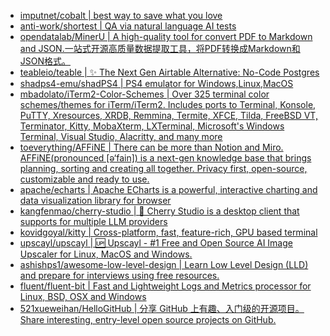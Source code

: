 + [imputnet/cobalt | best way to save what you love](https://github.com//imputnet/cobalt)
+ [anti-work/shortest | QA via natural language AI tests](https://github.com//anti-work/shortest)
+ [opendatalab/MinerU | A high-quality tool for convert PDF to Markdown and JSON.一站式开源高质量数据提取工具，将PDF转换成Markdown和JSON格式。](https://github.com//opendatalab/MinerU)
+ [teableio/teable | ✨ The Next Gen Airtable Alternative: No-Code Postgres](https://github.com//teableio/teable)
+ [shadps4-emu/shadPS4 | PS4 emulator for Windows,Linux,MacOS](https://github.com//shadps4-emu/shadPS4)
+ [mbadolato/iTerm2-Color-Schemes | Over 325 terminal color schemes/themes for iTerm/iTerm2. Includes ports to Terminal, Konsole, PuTTY, Xresources, XRDB, Remmina, Termite, XFCE, Tilda, FreeBSD VT, Terminator, Kitty, MobaXterm, LXTerminal, Microsoft's Windows Terminal, Visual Studio, Alacritty, and many more](https://github.com//mbadolato/iTerm2-Color-Schemes)
+ [toeverything/AFFiNE | There can be more than Notion and Miro. AFFiNE(pronounced [ə‘fain]) is a next-gen knowledge base that brings planning, sorting and creating all together. Privacy first, open-source, customizable and ready to use.](https://github.com//toeverything/AFFiNE)
+ [apache/echarts | Apache ECharts is a powerful, interactive charting and data visualization library for browser](https://github.com//apache/echarts)
+ [kangfenmao/cherry-studio | 🍒 Cherry Studio is a desktop client that supports for multiple LLM providers](https://github.com//kangfenmao/cherry-studio)
+ [kovidgoyal/kitty | Cross-platform, fast, feature-rich, GPU based terminal](https://github.com//kovidgoyal/kitty)
+ [upscayl/upscayl | 🆙 Upscayl - #1 Free and Open Source AI Image Upscaler for Linux, MacOS and Windows.](https://github.com//upscayl/upscayl)
+ [ashishps1/awesome-low-level-design | Learn Low Level Design (LLD) and prepare for interviews using free resources.](https://github.com//ashishps1/awesome-low-level-design)
+ [fluent/fluent-bit | Fast and Lightweight Logs and Metrics processor for Linux, BSD, OSX and Windows](https://github.com//fluent/fluent-bit)
+ [521xueweihan/HelloGitHub | 分享 GitHub 上有趣、入门级的开源项目。Share interesting, entry-level open source projects on GitHub.](https://github.com//521xueweihan/HelloGitHub)
